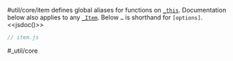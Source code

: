 #util/core/item defines global aliases for functions on [`_this`](https://mindbox.io/#MindPage/core/properties/_this). Documentation below also applies to any [`_Item`](https://mindbox.io/#MindPage/core/_Item). Below `…` is shorthand for `[options]`.
<<jsdoc()>>

```js_removed:item.js
// item.js
```

#_util/core
